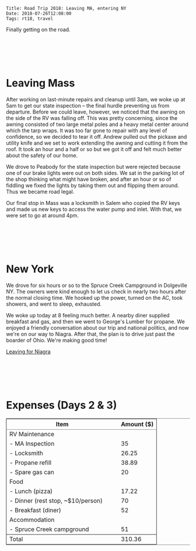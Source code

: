    Title: Road Trip 2018: Leaving MA, entering NY
    Date: 2018-07-26T12:08:00
    Tags: rt18, travel

Finally getting on the road.

<!-- more -->

<br></br><br></br>

# Leaving Mass

After working on last-minute repairs and cleanup until 3am, we woke up at 5am to get our state inspection &#x2013; the final hurdle preventing us from departure.
Before we could leave, however, we noticed that the awning on the side of the RV was falling off.
This was pretty concerning, since the awning consisted of two large metal poles and a heavy metal center around which the tarp wraps.
It was too far gone to repair with any level of confidence, so we decided to tear it off.
Andrew pulled out the pickaxe and utility knife and we set to work extending the awning and cutting it from the roof.
It took an hour and a half or so but we got it off and felt much better about the safety of our home.

We drove to Peabody for the state inspection but were rejected because one of our brake lights were out on both sides.
We sat in the parking lot of the shop thinking what might have broken, and after an hour or so of fiddling we fixed the lights by taking them out and flipping them around.
Thus we became road legal.

Our final stop in Mass was a locksmith in Salem who copied the RV keys and made us new keys to access the water pump and inlet.
With that, we were set to go at around 4pm.

<br></br><br></br>

# New York

We drove for six hours or so to the Spruce Creek Campground in Dolgeville NY.
The owners were kind enough to let us check in nearly two hours after the normal closing time.
We hooked up the power, turned on the AC, took showers, and went to sleep, exhausted.

We woke up today at 8 feeling much better.
A nearby diner supplied breakfast and gas, and then we went to George's Lumber for propane.
We enjoyed a friendly conversation about our trip and national politics, and now we're on our way to Niagra.
After that, the plan is to drive just past the boarder of Ohio.
We're making good time!

[Leaving for Niagra](http:///img/07.26-inside.jpg)

<br></br><br></br>

# Expenses (Days 2 & 3)

<table border="2" cellspacing="0" cellpadding="6" rules="groups" frame="hsides">


<colgroup>
<col  class="left" />

<col  class="right" />
</colgroup>
<thead>
<tr>
<th scope="col" class="left">Item</th>
<th scope="col" class="right">Amount ($)</th>
</tr>
</thead>

<tbody>
<tr>
<td class="left">RV Maintenance</td>
<td class="right">&#xa0;</td>
</tr>


<tr>
<td class="left">- MA Inspection</td>
<td class="right">35</td>
</tr>


<tr>
<td class="left">- Locksmith</td>
<td class="right">26.25</td>
</tr>


<tr>
<td class="left">- Propane refill</td>
<td class="right">38.89</td>
</tr>


<tr>
<td class="left">- Spare gas can</td>
<td class="right">20</td>
</tr>


<tr>
<td class="left">Food</td>
<td class="right">&#xa0;</td>
</tr>


<tr>
<td class="left">- Lunch (pizza)</td>
<td class="right">17.22</td>
</tr>


<tr>
<td class="left">- Dinner (rest stop, ~$10/person)        </td>
<td class="right">70</td>
</tr>


<tr>
<td class="left">- Breakfast (diner)</td>
<td class="right">52</td>
</tr>


<tr>
<td class="left">Accommodation</td>
<td class="right">&#xa0;</td>
</tr>


<tr>
<td class="left">- Spruce Creek campground</td>
<td class="right">51</td>
</tr>
</tbody>

<tbody>
<tr>
<td class="left">Total</td>
<td class="right">310.36</td>
</tr>
</tbody>
</table>
